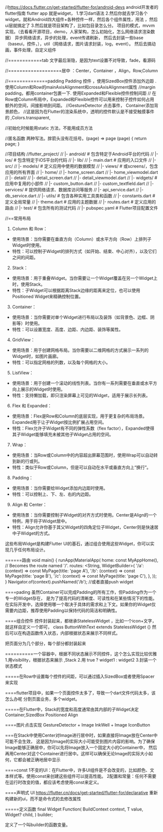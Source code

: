 

//https://docs.flutter.cn/get-started/flutter-for/android-devs android开发者的flutter指南
flutter app 就是widget，
1.学习dart语法
2.然后你就去学习各个widget，就和Android四大组件+各种控件一样，然后各个组件属性，用法 ，然后ui层就搞定了
3.然后就是项目架构了，比如包目录怎么分。 项目的模式，mvvm实现。（去看看开源项目，demo，人家架构，怎么初始化，怎么网络请求渲染数据）
异步网络请求，异步的处理，event传递刷新，
然后去封装一些base（baseui，控件，），util（网络请求，图片请求封装，log，event）。
然后去搞动画，事件处理，自定义组件


//============tab 文字最后渐隐，是因为text设置不对导致，fade，看源码

//===================居中 ：Center，Container ，Align，Row,Column

//==============padding Padding 控件 ，使用SizedBox控件添加外边距 .使用Column和Row的mainAxisAlignment和crossAxisAlignment属性
//margin padding，都用container包裹一下.  使用Expanded和Flexible控件控制间距
// 在Row或Column布局中，Expanded和Flexible控件可以用来控制子控件如何占用额外的空间，间接影响到间距。
//GestureDetector 点击事件， Container添加背景颜色，
//这是因为在Flutter的渲染系统中，透明的控件默认是不接受触摸事件的 ,Colors.transparent,

//初始化时候能用static 方法，不能用成员方法

//匿名函数 两种写法。胖箭头没有花括号。(page) => page   (page) { return page; }



//项目结构
//flutter_project/
// |- android/ # 包含特定于Android平台的代码
// |- ios/ # 包含特定于iOS平台的代码
// |- lib/
//    |- main.dart # 应用的入口文件
//    |- src/
//       |- models/ # 定义应用中使用的数据模型
//       |- views/ # 或screens/，包含应用的所有界面
//          |- home/
//             |- home_screen.dart
//             |- home_viewmodel.dart
//          |- detail/
//             |- detail_screen.dart
//             |- detail_viewmodel.dart
//       |- widgets/ # 应用中复用的小部件
//          |- custom_button.dart
//          |- custom_textfield.dart
//       |- services/ # 提供网络请求、数据库访问等服务
//          |- api_service.dart
//          |- db_service.dart
//       |- utils/ # 包含各种实用工具类和函数
//          |- constants.dart # 定义全局常量
//          |- theme.dart # 应用的主题数据
//    |- routes.dart # 定义应用的路由
// |- test/ # 包含所有的测试代码
// |- pubspec.yaml # Flutter项目配置文件


//==常用布局


1. Column 和 Row：
- 使用场景：当你需要在垂直方向（Column）或水平方向（Row）上排列子Widget时使用。
- 特性：可以控制子Widget的排列方式（如开始、结束、中心对齐），以及它们之间的间距。

2. Stack：
- 使用场景：用于重叠Widget。当你需要让一个Widget覆盖在另一个Widget上时，使用Stack。
- 特性：子Widget可以根据距离Stack边缘的距离来定位，也可以使用Positioned Widget来精确控制位置。

3. Container：
- 使用场景：当你需要对单个Widget进行布局以及装饰（如背景色、边框、阴影等）时使用。
- 特性：可以设置宽度、高度、边距、内边距、装饰等属性。

4. GridView：
- 使用场景：用于创建网格布局。当你需要以二维网格的方式展示一系列的Widget时，如图片画廊。
- 特性：可以指定网格的列数，以及每个网格的大小。

5. ListView：
- 使用场景：用于创建一个滚动的线性列表。当你有一系列需要在垂直或水平方向上展示的Widget时使用。
- 特性：支持懒加载，即只渲染屏幕上可见的Widget，适用于展示长列表。

6. Flex 和 Expanded：
- 使用场景：Flex是Row和Column的底层实现，用于更复杂的布局场景。Expanded用于让子Widget按比例扩展占用空间。
- 特性：Flex允许子Widget有不同的弹性系数（flex factor），Expanded使得其子Widget能够填充未被其他子Widget占用的空间。

7. Wrap：
- 使用场景：当Row或Column中的内容超出屏幕范围时，使用Wrap可以自动转到新的行或列。
- 特性：类似于Row或Column，但是可以自动在水平或垂直方向上“换行”。

8. Padding：
- 使用场景：当你需要给Widget添加内边距时使用。
- 特性：可以控制上、下、左、右的内边距。

9. Align 和 Center：
- 使用场景：当你需要控制子Widget的对齐方式时使用。Center是Align的一个特例，用于将子Widget居中。
- 特性：Align允许你基于其父Widget的四角定位子Widget，Center则是快速居中子Widget的方式。

这些布局Widget是构建Flutter UI的基石，通过组合使用这些Widget，你可以实现几乎任何布局设计。

======路由
void main() {
runApp(MaterialApp(
home: const MyAppHome(), // Becomes the route named '/'.
routes: <String, WidgetBuilder>{
'/a': (context) => const MyPage(title: 'page A'),
'/b': (context) => const MyPage(title: 'page B'),
'/c': (context) => const MyPage(title: 'page C'),
},
));
}
Navigator.of(context).pushNamed('/b'); //或者直接push widget

====pading
虽然Container可以完成Padding的所有工作，但Padding作为一个专一的Widget存在，
是为了提高代码的清晰度、可读性和在某些情况下的性能。
在实际开发中，选择使用哪一个取决于具体的需求和上下文。如果你的Widget仅需要内边距，推荐使用Padding以保持代码的简洁和明确性。

====组合控件
控件封装起来，都继承StatelessWidget ，比如一个icon+文字，就这样自定义一个即可，  class ButtonWithText extends StatelessWidget {}
然后可以在构造函数传入状态，内部根据状态来展示不同样式。

把页面分为几个部分，每个部分都封装起来

==========一个容器中，根据不同状态展示不同控件，这个怎么实现比较优雅
1.用visibility，根据状态来展示 ,Stack
2.用 true ? widget1  : widget2 
3.封装一个状态模式

=====在Row中设置每个控件的间距，可以通过插入SizedBox或者使用Spacer来实现

====flutter项目中，如果一个页面控件太多了，导致一个dart文件代码太多，该怎么办呢
分割页面业务，多个widget。

=====在Flutter中，Stack的宽度和高度通常由其内部的子Widget决定
Container,SizedBox Positioned Align

====图片点击实现
GestureDetector + Image
InkWell + Image
IconButton 

===在Stack中使用Center对Image进行居中时，如果直接将Image放在Center中可能不会生效，
这是因为Image的实际大小可能受到图片内容的影响。为了确保Image能够正确居中，你可以先将Image放入一个固定大小的Container中，
然后再用Center对这个Container进行居中。这样可以确保无论Image的实际大小如何，它都会被正确地居中显示


====const
1不变的UI：在Flutter中，许多UI组件是不会改变的，比如颜色、文本样式等。使用const来创建这些组件可以提高性能。 
2配置和常量：任何不需要在运行时改变的值，都应该考虑使用const来定义。

====声明式 UI
https://flutter.cn/docs/get-started/flutter-for/declarative
重新构建新的ui，而不是命令式的去修改属性

=====定义函数
final Widget Function(
BuildContext context,
T value,
Widget? child,
) builder;

定义了一个叫builder的函数变量。










